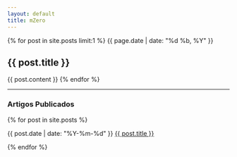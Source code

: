 ```yaml
---
layout: default
title: mZero
---
```

<div class='post'>
    <div class='body'>
    {% for post in site.posts limit:1 %}
    	 <time datetime="{{ page.date | xmlschema }}">{{ page.date | date: "%d %b, %Y" }}</time>
      	<h2>{{ post.title }}</h2>
      	{{ post.content }}
    {% endfor %}
    </div>
</div>
<hr>

### Artigos Publicados

<div class="hfeed">
	{% for post in site.posts %}
	   <article class="hentry entry">
	    	<p><time datetime="{{ post.date | xmlschema }}">{{ post.date | date: "%Y-%m-%d" }}</time>
	    	<a href="{{ post.url }}">{{ post.title }}</a></p>
	    </article>
	{% endfor %}
</div>
